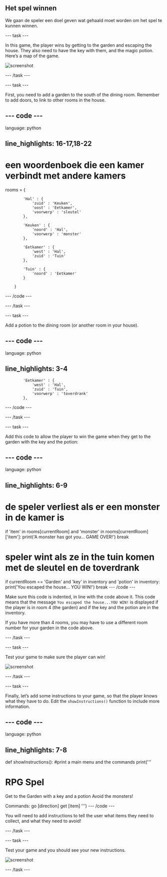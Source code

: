 ## Het spel winnen

We gaan de speler een doel geven wat gehaald moet worden om het spel te kunnen winnen.

\--- task \---

In this game, the player wins by getting to the garden and escaping the house. They also need to have the key with them, and the magic potion. Here’s a map of the game.

![screenshot](images/rpg-final-map.png)

\--- /task \---

\--- task \---

First, you need to add a garden to the south of the dining room. Remember to add doors, to link to other rooms in the house.

## \--- code \---

language: python

## line_highlights: 16-17,18-22

# een woordenboek die een kamer verbindt met andere kamers

rooms = {

            'Hal' : {
                'zuid' : 'Keuken',
                'oost' : 'Eetkamer',
                'voorwerp' : 'sleutel'
            },
    
            'Keuken' : {
                'noord' : 'Hal',
                'voorwerp' : 'monster'
            },
    
            'Eetkamer' : {
                'west' : 'Hal',
                'zuid' : 'Tuin'
            },
    
            'Tuin' : {
                'noord' : 'Eetkamer'
            }
    
        }
    

\--- /code \---

\--- /task \---

\--- task \---

Add a potion to the dining room (or another room in your house).

## \--- code \---

language: python

## line_highlights: 3-4

            'Eetkamer' : {
                'west' : 'Hal',
                'zuid' : 'Tuin',
                'voorwerp' : 'toverdrank'
            },
    

\--- /code \---

\--- /task \---

\--- task \---

Add this code to allow the player to win the game when they get to the garden with the key and the potion:

## \--- code \---

language: python

## line_highlights: 6-9

# de speler verliest als er een monster in de kamer is

if 'item' in rooms\[currentRoom] and 'monster' in rooms[currentRoom\]\['item'\]: print('A monster has got you... GAME OVER!') break

# speler wint als ze in the tuin komen met de sleutel en de toverdrank

if currentRoom == 'Garden' and 'key' in inventory and 'potion' in inventory: print('You escaped the house... YOU WIN!') break \--- /code \---

Make sure this code is indented, in line with the code above it. This code means that the message `You escaped the house...YOU WIN!` is displayed if the player is in room 4 (the garden) and if the key and the potion are in the inventory.

If you have more than 4 rooms, you may have to use a different room number for your garden in the code above.

\--- /task \---

\--- task \---

Test your game to make sure the player can win!

![screenshot](images/rpg-win-test.png)

\--- /task \---

\--- task \---

Finally, let’s add some instructions to your game, so that the player knows what they have to do. Edit the `showInstructions()` function to include more information.

## \--- code \---

language: python

## line_highlights: 7-8

def showInstructions(): #print a main menu and the commands print('''

# RPG Spel

Get to the Garden with a key and a potion Avoid the monsters!

Commands: go [direction] get [item] ''') \--- /code \---

You will need to add instructions to tell the user what items they need to collect, and what they need to avoid!

\--- /task \---

\--- task \---

Test your game and you should see your new instructions.

![screenshot](images/rpg-instructions-test.png)

\--- /task \---